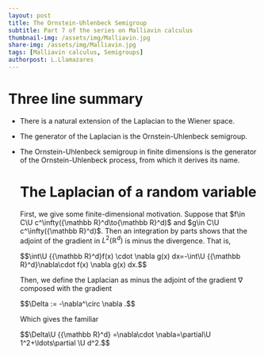 ```yaml
---
layout: post
title: The Ornstein-Uhlenbeck Semigroup
subtitle: Part 7 of the series on Malliavin calculus
thumbnail-img: /assets/img/Malliavin.jpg
share-img: /assets/img/Malliavin.jpg
tags: [Malliavin calculus, Semigroups]
authorpost: L.Llamazares
---
```

#  Three line summary

-   There is a natural extension of the Laplacian to the Wiener space.

-   The generator of the Laplacian is the Ornstein-Uhlenbeck semigroup.

-   The Ornstein-Uhlenbeck semigroup in finite dimensions is the
    generator of the Ornstein-Uhlenbeck process, from which it derives
    its name.
    # The Laplacian of a random variable

    First, we give some finite-dimensional motivation. Suppose that
    $f\in C\U c^\infty({\mathbb R}^d\to{\mathbb R}^d)$ and
    $g\in C\U c^\infty({\mathbb R}^d)$. Then an integration by parts shows
    that the adjoint of the gradient in $L^2({\mathbb R}^d)$ is minus the
    divergence. That is,


    <div>
     $$\int\U {{\mathbb R}^d}f(x) \cdot \nabla g(x) dx=-\int\U {{\mathbb R}^d}\nabla\cdot  f(x) \nabla g(x) dx.$$
    </div>


    Then, we define the Laplacian as minus the adjoint of the gradient
    $\nabla$ composed with the gradient


    <div>
     $$\Delta := -\nabla^\circ \nabla .$$
    </div>

      Which gives the familiar


    <div>
     $$\Delta\U {{\mathbb R}^d} =\nabla\cdot \nabla=\partial\U 1^2+\ldots\partial \U d^2.$$
    </div>
